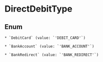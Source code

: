 # DirectDebitType




## Enum


    * `DebitCard` (value: `'DEBIT_CARD'`)

    * `BankAccount` (value: `'BANK_ACCOUNT'`)

    * `BankRedirect` (value: `'BANK_REDIRECT'`)



